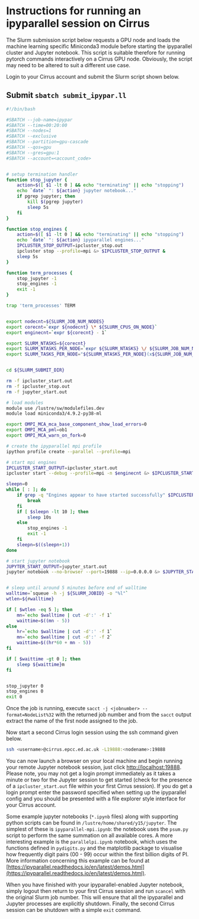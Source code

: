 Instructions for running an ipyparallel session on Cirrus
=========================================================

The Slurm submission script below requests a GPU node and loads the machine learning
specific Miniconda3 module before starting the ipyparallel cluster and Jupyter notebook.
This script is suitable therefore for running pytorch commands interactively on a Cirrus
GPU node. Obviously, the script may need to be altered to suit a different use case. 

Login to your Cirrus account and submit the Slurm script shown below.


Submit `sbatch submit_ipypar.ll`
--------------------------------

```bash
#!/bin/bash

#SBATCH --job-name=ipypar
#SBATCH --time=00:20:00
#SBATCH --nodes=1
#SBATCH --exclusive
#SBATCH --partition=gpu-cascade
#SBATCH --qos=gpu
#SBATCH --gres=gpu:1
#SBATCH --account=<account_code>


# setup termination handler
function stop_jupyter {
    action=$([ $1 -lt 0 ] && echo "terminating" || echo "stopping")
    echo `date` ": ${action} jupyter notebook..."
    if pgrep jupyter; then
        kill $(pgrep jupyter)
        sleep 5s
    fi
}

function stop_engines {
    action=$([ $1 -lt 0 ] && echo "terminating" || echo "stopping")
    echo `date` ": ${action} ipyparallel engines..."
    IPCLUSTER_STOP_OUTPUT=ipcluster_stop.out
    ipcluster stop --profile=mpi &> $IPCLUSTER_STOP_OUTPUT &
    sleep 5s
}

function term_processes {
    stop_jupyter -1
    stop_engines -1
    exit -1
}

trap 'term_processes' TERM


export nodecnt=${SLURM_JOB_NUM_NODES}
export corecnt=`expr ${nodecnt} \* ${SLURM_CPUS_ON_NODE}`
export enginecnt=`expr ${corecnt} - 1`

export SLURM_NTASKS=${corecnt}
export SLURM_NTASKS_PER_NODE=`expr ${SLURM_NTASKS} \/ ${SLURM_JOB_NUM_NODES}`
export SLURM_TASKS_PER_NODE="${SLURM_NTASKS_PER_NODE}(x${SLURM_JOB_NUM_NODES})"


cd ${SLURM_SUBMIT_DIR}

rm -f ipcluster_start.out
rm -f ipcluster_stop.out
rm -f jupyter_start.out

# load modules
module use /lustre/sw/modulefiles.dev
module load miniconda3/4.9.2-py38-ml

export OMPI_MCA_mca_base_component_show_load_errors=0
export OMPI_MCA_pml=ob1
export OMPI_MCA_warn_on_fork=0

# create the ipyparallel mpi profile
ipython profile create --parallel --profile=mpi

# start mpi engines
IPCLUSTER_START_OUTPUT=ipcluster_start.out
ipcluster start --debug --profile=mpi -n $enginecnt &> $IPCLUSTER_START_OUTPUT &

sleepn=0
while [ : ]; do
    if grep -q "Engines appear to have started successfully" $IPCLUSTER_START_OUTPUT; then
        break
    fi
    if [ $sleepn -lt 10 ]; then
        sleep 10s
    else
        stop_engines -1
        exit -1
    fi
    sleepn=$((sleepn+1))
done

# start jupyter notebook
JUPYTER_START_OUTPUT=jupyter_start.out
jupyter notebook --no-browser --port=19888 --ip=0.0.0.0 &> $JUPYTER_START_OUTPUT &


# sleep until around 5 minutes before end of walltime
walltime=`squeue -h -j ${SLURM_JOBID} -o "%l"`
wtlen=${#walltime}

if [ $wtlen -eq 5 ]; then
    mn=`echo $walltime | cut -d':' -f 1`
    waittime=$((mn - 5))
else
    hr=`echo $walltime | cut -d':' -f 1`
    mn=`echo $walltime | cut -d':' -f 2`
    waittime=$((hr*60 + mn - 5))
fi

if [ $waittime -gt 0 ]; then
    sleep ${waittime}m
fi


stop_jupyter 0
stop_engines 0
exit 0
```


Once the job is running, execute `sacct -j <jobnumber> --format=NodeList%32` with the returned job number
and from the `sacct` output extract the name of the first node assigned to the job.

Now start a second Cirrus login session using the ssh command given below.

```bash
ssh <username>@cirrus.epcc.ed.ac.uk -L19888:<nodename>:19888
```


You can now launch a browser on your local machine and begin running your remote Jupyter notebook session, just click [http://localhost:19888](http://localhost:19888).
Please note, you may not get a login prompt immediately as it takes a minute or two for the Jupyter session to get started (check for the
presence of a `ipcluster_start.out` file within your first Cirrus session). If you do get a login prompt enter the password specified when
setting up the ipyparallel config and you should be presented with a file explorer style interface for your Cirrus account.

Some example jupyter notebooks (`*.ipynb` files) along with supporting python scripts can be found in `/lustre/home/shared/y15/jupyter`.
The simplest of these is `ipyparallel-mpi.ipynb`: the notebook uses the `psum.py` script to perform the same summation on all available cores.
A more interesting example is the `parallelpi.ipynb` notebook, which uses the functions defined in `pydigits.py` and the matplotlib package to
visualise how frequently digit pairs (00 - 99) occur within the first billion digits of PI. More information concerning this example can be found
at [https://ipyparallel.readthedocs.io/en/latest/demos.html](https://ipyparallel.readthedocs.io/en/latest/demos.html).

When you have finished with your ipyparallel-enabled Jupyter notebook, simply logout then return to your first Cirrus session and run `scancel` with the
original Slurm job number. This will ensure that all the ipyparallel and Jupyter processes are explicitly shutdown. Finally, the second Cirrus session
can be shutdown with a simple `exit` command.
